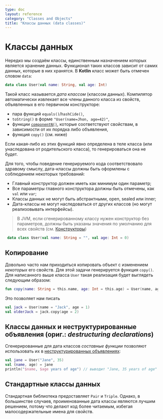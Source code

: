 ```yaml
---
type: doc
layout: reference
category: "Classes and Objects"
title: "Классы данных (data classes)"
---
```


<!--# Data Classes-->
# Классы данных

<!--We frequently create classes that do nothing but hold data. In such classes some functionality is often mechanically
derivable from the data they hold. In Kotlin a class can be marked as `data`:-->
Нередко мы создаём классы, единственным назначением которых является хранение данных. Функционал таких классов зависит от самих данных, которые в них хранятся. В <b>Kotlin</b> класс может быть отмечен словом `data`:

``` kotlin
data class User(val name: String, val age: Int)
```

<!--This is called a _data class_. The compiler automatically derives the following members from all properties declared in
the primary constructor:-->
Такой класс называется _дата классом_ (классом данных). Компилятор автоматически извлекает все члены данного класса из свойств, объявленных в его первичном конструкторе:

  * пара функций `equals()`/`hashCide()`,
  * `toString()` в форме `"User(name=Jhon, age=42)"`,
  * функции [`componentN()`](https://kotlinlang.org/docs/reference/multi-declarations.html), которые соответствуют свойствам, в зависимости от их порядка либо объявления,
  * функция `copy()` (см. ниже)

<!--If any of these functions is explicitly defined in the class body or inherited from the base types, it will not be generated.-->
Если какая-либо из этих функций явно определена в теле класса (или унаследована от родительского класса), то генерироваться она не будет.

<!--To ensure consistency and meaningful behavior of the generated code, data classes have to fulfil the following requirements:-->
Для того, чтобы поведение генерируемого кода соответствовало здравому смыслу, дата-классы должны быть оформлены с соблюдением некоторых требований:

  * Главный конструктор должен иметь как минимум один параметр;
  * Все параметры главного конструктора должны быть отмечены, как `val` или `var`;
  * Классы данных не могут быть абстрактными, open, sealed или inner;
  * Дата-классы не могут наследоваться от других классов (но могут реализовывать интерфейсы).

> В JVM, если сгенерированному классу нужен конструктор без параметров, должны быть указаны значения по умолчанию для всех свойств
>(см. [Конструкторы](http://kotlin.su/docs/reference/classes.html#constructors))
``` kotlin
 data class User(val name: String = "", val age: Int = 0)
 ```

<!--## Copying-->
## Копирование

<!--It's often the case that we need to copy an object altering _some_ of its properties, but keeping the rest unchanged.
This is what `copy()` function is generated for. For the `User` class above, its implementation would be as follows:-->
Довольно часто нам приходиться копировать объект с изменением _некоторых_ его свойств. Для этой задачи генерируется функция `copy()`. Для написанного выше класса `User` такая реализация будет выглядеть следующим образом:

``` kotlin
fun copy(name: String = this.name, age: Int = this.age) = User(name, age)
```

<!--This allows us to write-->
Это позволяет нам писать

``` kotlin
val jack = User(name = "Jack", age = 1)
val olderJack = jack.copy(age = 2)
```

<!--## Data Classes and Destructuring Declarations-->
## Классы данных и неструктурированные объявления (ориг.: _destructuring declarations_)

<!--_Component functions_ generated for data classes enable their use in [destructuring declarations](multi-declarations.html):-->
Сгенерированные для дата классов _составные функции_ позволяют использовать их в [неструктурированных объявлениях](https://kotlinlang.org/docs/reference/multi-declarations.html):

``` kotlin
val jane = User("Jane", 35)
val (name, age) = jane
println("$name, $age years of age") // выводит "Jane, 35 years of age"
```

<!--## Standard Data Classes-->
## Стандартные классы данных

<!--The standard library provides `Pair` and `Triple`. In most cases, though, named data classes are a better design choice,
because they make the code more readable by providing meaningful names for properties.-->
Стандартная библиотека предоставляет `Pair` и `Triple`. Однако, в большинстве случаев, проименованные дата классы являются лучшим решением, потому что делают код более читаемым, избегая малосодержательные имена для свойств.
